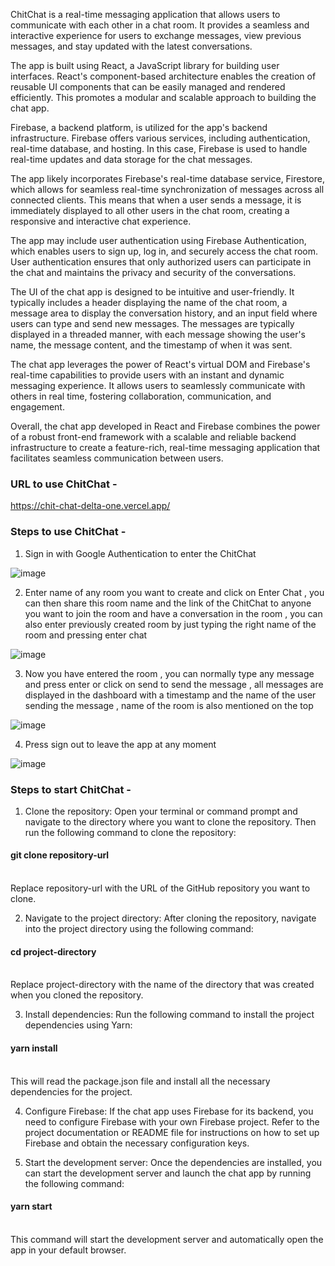 ChitChat is a real-time messaging application that allows users to communicate with each other in a chat room. It provides a seamless and interactive experience for users to exchange messages, view previous messages, and stay updated with the latest conversations.

The app is built using React, a JavaScript library for building user interfaces. React's component-based architecture enables the creation of reusable UI components that can be easily managed and rendered efficiently. This promotes a modular and scalable approach to building the chat app.

Firebase, a backend platform, is utilized for the app's backend infrastructure. Firebase offers various services, including authentication, real-time database, and hosting. In this case, Firebase is used to handle real-time updates and data storage for the chat messages.

The app likely incorporates Firebase's real-time database service, Firestore, which allows for seamless real-time synchronization of messages across all connected clients. This means that when a user sends a message, it is immediately displayed to all other users in the chat room, creating a responsive and interactive chat experience.

The app may include user authentication using Firebase Authentication, which enables users to sign up, log in, and securely access the chat room. User authentication ensures that only authorized users can participate in the chat and maintains the privacy and security of the conversations.

The UI of the chat app is designed to be intuitive and user-friendly. It typically includes a header displaying the name of the chat room, a message area to display the conversation history, and an input field where users can type and send new messages. The messages are typically displayed in a threaded manner, with each message showing the user's name, the message content, and the timestamp of when it was sent.

The chat app leverages the power of React's virtual DOM and Firebase's real-time capabilities to provide users with an instant and dynamic messaging experience. It allows users to seamlessly communicate with others in real time, fostering collaboration, communication, and engagement.

Overall, the chat app developed in React and Firebase combines the power of a robust front-end framework with a scalable and reliable backend infrastructure to create a feature-rich, real-time messaging application that facilitates seamless communication between users.

<h3> URL to use ChitChat - </h3>

https://chit-chat-delta-one.vercel.app/

<h3> Steps to use ChitChat - </h3>

1. Sign in with Google Authentication to enter the ChitChat

![image](https://github.com/akshayrai14/ChitChat/assets/109916723/ca2dffe4-2531-4982-99c2-a2ad73550b44)

2. Enter name of any room you want to create and click on Enter Chat , you can then share this room name and the link of the ChitChat to anyone you want to join the room and have a conversation in the room , you can also enter previously created room by just typing the right name of the room and pressing enter chat

![image](https://github.com/akshayrai14/ChitChat/assets/109916723/e37ed428-bc15-4798-9900-82074f105fb6)

3. Now you have entered the room , you can normally type any message and press enter or click on send to send the message , all messages are displayed in the dashboard with a timestamp and the name of the user sending the message , name of the room is also mentioned on the top 

![image](https://github.com/akshayrai14/ChitChat/assets/109916723/e766e790-edf0-425e-84b3-c6fc82ee95a9)

4. Press sign out to leave the app at any moment 

![image](https://github.com/akshayrai14/ChitChat/assets/109916723/152e83e5-1754-496a-b169-27afd91bbaf6)

<h3> Steps to start ChitChat - </h3>

1. Clone the repository: Open your terminal or command prompt and navigate to the directory where you want to clone the repository. Then run the following command to clone the repository:

<h4>git clone repository-url</h4>
<br>Replace repository-url with the URL of the GitHub repository you want to clone.<br>




2. Navigate to the project directory: After cloning the repository, navigate into the project directory using the following command:

<h4>cd project-directory</h4>
<br>Replace project-directory with the name of the directory that was created when you cloned the repository.<br>



3. Install dependencies: Run the following command to install the project dependencies using Yarn:

<h4>yarn install</h4>
<br>This will read the package.json file and install all the necessary dependencies for the project.<br>



4. Configure Firebase: If the chat app uses Firebase for its backend, you need to configure Firebase with your own Firebase project. Refer to the project documentation or README file for instructions on how to set up Firebase and obtain the necessary configuration keys.


5. Start the development server: Once the dependencies are installed, you can start the development server and launch the chat app by running the following command:

<h4>yarn start</h4>
<br>This command will start the development server and automatically open the app in your default browser.
